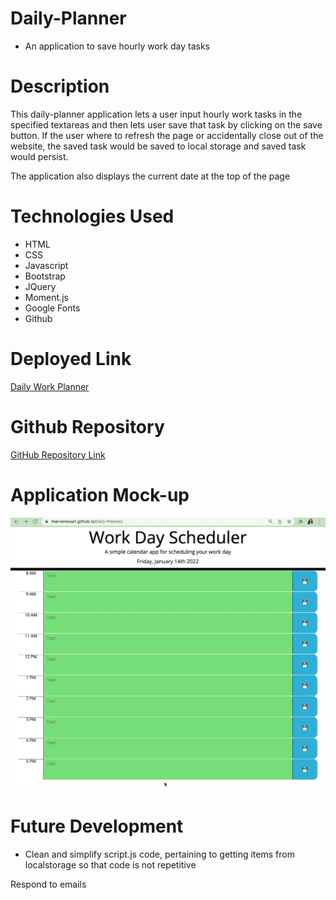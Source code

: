 # Daily-Planner
- An application to save hourly work day tasks

# Description
This daily-planner application lets a user input hourly work tasks in the specified textareas and then lets user save that task by clicking on the save button.  If the user where to refresh the page or accidentally close out of the website, the saved task would be saved to local storage and saved task would persist.

The application also displays the current date at the top of the page

# Technologies Used
- HTML
- CSS
- Javascript
- Bootstrap
- JQuery
- Moment.js
- Google Fonts
- Github


# Deployed Link

[Daily Work Planner](https://marvanessa1.github.io/Daily-Planner/)

# Github Repository

[GitHub Repository Link](https://github.com/marvanessa1/Daily-Planner)

# Application Mock-up

![Daily Planner Screenshot GIF](./assets/images/screenshotGIF.gif)

# Future Development
- Clean and simplify script.js code, pertaining to getting items from localstorage so that code is not repetitive

Respond to emails

